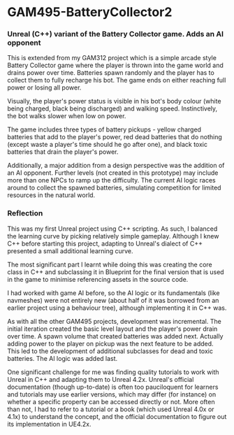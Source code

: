 # GAM495-BatteryCollector2
### Unreal (C++) variant of the Battery Collector game. Adds an AI opponent

This is extended from my GAM312 project which is a simple arcade style Battery Collector game where the player is thrown into the game world and drains power over time. Batteries spawn randomly and the player has to collect them to fully recharge his bot. The game ends on either reaching full power or losing all power.

Visually, the player's power status is visible in his bot's body colour (white being charged, black being discharged) and walking speed. Instinctively, the bot walks slower when low on power.

The game includes three types of battery pickups - yellow charged batteries that add to the player's power, red dead batteries that do nothing (except waste a player's time should he go after one), and black toxic batteries that drain the player's power.

Additionally, a major addition from a design perspective was the addition of an AI opponent. Further levels (not created in this prototype) may include more than one NPCs to ramp up the difficulty. The current AI logic races around to collect the spawned batteries, simulating competition for limited resources in the natural world.

### Reflection

This was my first Unreal project using C++ scripting. As such, I balanced the learning curve by picking relatively simple gameplay. Although I knew C++ before starting this project, adapting to Unreal's dialect of C++ presented a small additional learning curve.

The most significant part I learnt while doing this was creating the core class in C++ and subclassing it in Blueprint for the final version that is used in the game to minimise referencing assets in the source code.

I had worked with game AI before, so the AI logic or its fundamentals (like navmeshes) were not entirely new (about half of it was borrowed from an earlier project using a behaviour tree), although implementing it in C++ was.

As with all the other GAM495 projects, development was incremental. The initial iteration created the basic level layout and the player's power drain over time. A spawn volume that created batteries was added next. Actually adding power to the player on pickup was the next feature to be added. This led to the development of additional subclasses for dead and toxic batteries. The AI logic was added last.

One significant challenge for me was finding quality tutorials to work with Unreal in C++ and adapting them to Unreal 4.2x. Unreal's official documentation (though up-to-date) is often too pauciloquent for learners and tutorials may use earlier versions, which may differ (for instance) on whether a specific property can be accessed directly or not. More often than not, I had to refer to a tutorial or a book (which used Unreal 4.0x or 4.1x) to understand the concept, and the official documentation to figure out its implementation in UE4.2x.
